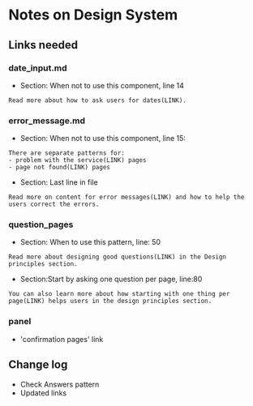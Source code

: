# Notes on Design System

## Links needed
### date_input.md
- Section: When not to use this component, line 14 
```
Read more about how to ask users for dates(LINK).
```
### error_message.md
- Section: When not to use this component, line 15:  
```
There are separate patterns for:
- problem with the service(LINK) pages
- page not found(LINK) pages
```
- Section: Last line in file
```
Read more on content for error messages(LINK) and how to help the users correct the errors.
```
### question_pages
- Section: When to use this pattern, line: 50
```
Read more about designing good questions(LINK) in the Design principles section.
```
- Section:Start by asking one question per page, line:80
```
You can also learn more about how starting with one thing per page(LINK) helps users in the design principles section. 
```

### panel
- 'confirmation pages' link

## Change log
- Check Answers pattern
- Updated links
